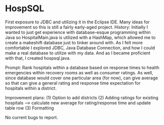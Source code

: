 # HospSQL
First exposure to JDBC and utilizing it in the Eclipse IDE.  Many ideas for improvement so this is still a fairly early-aged project.
History: Initially I wanted to just get experience with database-esque programming within Java so HospitalMain.java is utilized with a HashMap, which allowed me to create a makeshift database just to tinker around with.  As I felt more comfortable I explored JDBC, Java Database Connection, and how I could make a real database to utilize with my data.  And as I became proficient with that, I created hospsql.java.

Prompt: Rank hospitals within a database based on response times to health emergencies within recovery rooms
as well as consumer ratings.  As well, since database would cover one particular area (for now), can give
average so that can give a general rating and response time expectation for hospitals within a district.
 
Improvement plans:
(1) Option to add districts
(2) Adding ratings for existing hospitals --> calculate new average for rating/response time and update table row
(3) Formatting

No current bugs to report.


 
